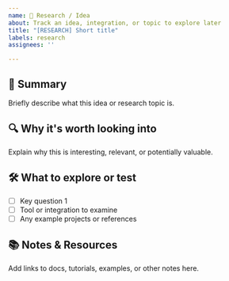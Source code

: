 ```yaml
---
name: 🧠 Research / Idea
about: Track an idea, integration, or topic to explore later
title: "[RESEARCH] Short title"
labels: research
assignees: ''

---
```


## 🧠 Summary

Briefly describe what this idea or research topic is.

## 🔍 Why it's worth looking into

Explain why this is interesting, relevant, or potentially valuable.

## 🛠️ What to explore or test

- [ ] Key question 1
- [ ] Tool or integration to examine
- [ ] Any example projects or references

## 📚 Notes & Resources

Add links to docs, tutorials, examples, or other notes here.
